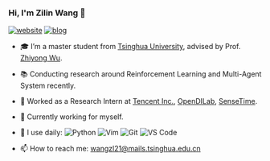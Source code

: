 ﻿### Hi, I'm Zilin Wang 👋 
[![website](https://img.shields.io/badge/-personal%20page-important?style=plastic&logo=MEGA)](https://zerlinwang.github.io)
[![blog](https://img.shields.io/badge/-blog-green?style=plastic&logo=zhihu)](https://www.zhihu.com/people/yue-lin-lin-36)
- 🎓 I’m a master student from [Tsinghua University](https://www.tsinghua.edu.cn/), advised by Prof. [Zhiyong Wu](https://scholar.google.com/citations?user=7Xl6KdkAAAAJ).
- 📚 Conducting research around Reinforcement Learning and Multi-Agent System recently.
- :briefcase: Worked as a Research Intern at [Tencent Inc.](https://www.tencent.com/en-us/), [OpenDILab](https://opendilab.github.io/DI-engine/), [SenseTime](https://www.sensetime.com/cn/).
- 🔭 Currently working for myself.
- 🚀 I use daily:
![Python](https://img.shields.io/badge/-Python-8fcfd1?style=plastic&logo=Python)
![Vim](https://img.shields.io/badge/-Vim-brightgreen?style=plastic&logo=vim)
![Git](https://img.shields.io/badge/-Git-black?style=plastic&logo=git)
![VS Code](https://img.shields.io/badge/-VS%20Code-007ACC?style=plastic&logo=visual-studio-code)

- 📫 How to reach me: wangzl21@mails.tsinghua.edu.cn
